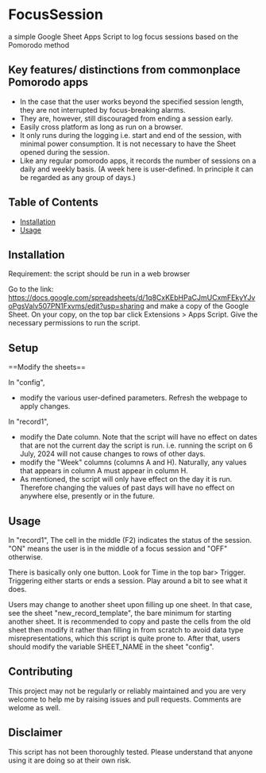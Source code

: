# FocusSession
a simple Google Sheet Apps Script to log focus sessions based on the Pomorodo method

## Key features/ distinctions from commonplace Pomorodo apps
- In the case that the user works beyond the specified session length, they are not interrupted by focus-breaking alarms. 
- They are, however, still discouraged from ending a session early. 
- Easily cross platform as long as run on a browser. 
- It only runs during the logging i.e. start and end of the session, with minimal power consumption. It is not necessary to have the Sheet opened during the session. 
- Like any regular pomorodo apps, it records the number of sessions on a daily and weekly basis. (A week here is user-defined. In principle it can be regarded as any group of days.)

## Table of Contents
- [Installation](#installation)
- [Usage](#usage)

## Installation

Requirement: the script should be run in a web browser

Go to the link: https://docs.google.com/spreadsheets/d/1q8CxKEbHPaCJmUCxmFEkyYJvoPgsValv507PN1Fxvms/edit?usp=sharing and make a copy of the Google Sheet. On your copy, on the top bar click Extensions  > Apps Script. Give the necessary permissions to run the script. 

## Setup

==Modify the sheets==

In "config", 
- modify the various user-defined parameters. Refresh the webpage to apply changes. 

In "record1", 
- modify the Date column. Note that the script will have no effect on dates that are not the current day the script is run. i.e. running the script on 6 July, 2024 will not cause changes to rows of other days.
- modify the "Week" columns (columns A and H). Naturally, any values that appears in column A must appear in column H. 
- As mentioned, the script will only have effect on the day it is run. Therefore changing the values of past days will have no effect on anywhere else, presently or in the future. 

## Usage

In "record1", 
The cell in the middle (F2) indicates the status of the session. "ON" means the user is in the middle of a focus session and "OFF" otherwise. 

There is basically only one button. Look for Time in the top bar> Trigger. Triggering either starts or ends a session. Play around a bit to see what it does. 

Users may change to another sheet upon filling up one sheet. In that case, see the sheet "new_record_template", the bare minimum for starting another sheet. It is recommended to copy and paste the cells from the old sheet then modify it rather than filling in from scratch to avoid data type misrepresentations, which this script is quite prone to. After that, users should modify the variable SHEET_NAME in the sheet "config". 


## Contributing
This project may not be regularly or reliably maintained and you are very welcome to help me by raising issues and pull requests. Comments are welome as well. 

## Disclaimer
This script has not been thoroughly tested. Please understand that anyone using it are doing so at their own risk. 
